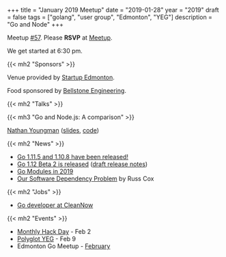 +++
title = "January 2019 Meetup"
date = "2019-01-28"
year = "2019"
draft = false
tags = ["golang", "user group", "Edmonton", "YEG"]
description = "Go and Node"
+++

Meetup [#57](https://github.com/edmontongo/presentations/issues/95). Please **RSVP** at [Meetup](https://www.meetup.com/startupedmonton/events/bclwwpyzcblc/).

We get started at 6:30 pm.

{{< mh2 "Sponsors" >}}

Venue provided by [Startup Edmonton](https://www.startupedmonton.com/).

Food sponsored by [Bellstone Engineering](https://bellstone.ca/).

{{< mh2 "Talks" >}}

{{< mh3 "Go and Node.js: A comparison" >}}

[Nathan Youngman](https://github.com/nathany) ([slides](https://speakerdeck.com/nathany/go-and-node-dot-js-a-comparison), [code](https://github.com/edmontongo/presentations/tree/master/2019-01/go-and-node))

{{< mh2 "News" >}}

- [Go 1.11.5 and 1.10.8 have been released!](https://groups.google.com/forum/#!topic/golang-announce/mVeX35iXuSw)
- [Go 1.12 Beta 2 is released](https://groups.google.com/forum/#!msg/golang-announce/QsjKbyHTaa8/EGP_u0-_EQAJ) ([draft release notes](https://tip.golang.org/doc/go1.12))
- [Go Modules in 2019](https://blog.golang.org/modules2019)
- [Our Software Dependency Problem](https://research.swtch.com/deps) by Russ Cox

{{< mh2 "Jobs" >}}

- [Go developer at CleanNow](https://cleannow.workable.com/)

{{< mh2 "Events" >}}

- [Monthly Hack Day](https://www.meetup.com/startupedmonton/events/hmnfpqyzdbdb/) - Feb 2
- [Polyglot YEG](https://polyglotyeg.com/) - Feb 9
- Edmonton Go Meetup - [February](/meetup/2019-02/)
